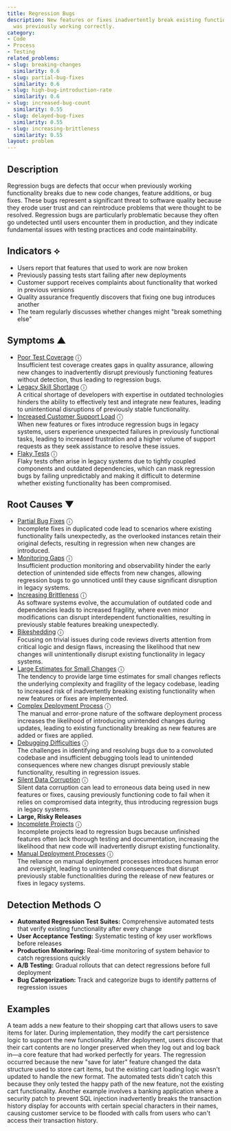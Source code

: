```yaml
---
title: Regression Bugs
description: New features or fixes inadvertently break existing functionality that
  was previously working correctly.
category:
- Code
- Process
- Testing
related_problems:
- slug: breaking-changes
  similarity: 0.6
- slug: partial-bug-fixes
  similarity: 0.6
- slug: high-bug-introduction-rate
  similarity: 0.6
- slug: increased-bug-count
  similarity: 0.55
- slug: delayed-bug-fixes
  similarity: 0.55
- slug: increasing-brittleness
  similarity: 0.55
layout: problem
---
```


## Description

Regression bugs are defects that occur when previously working functionality breaks due to new code changes, feature additions, or bug fixes. These bugs represent a significant threat to software quality because they erode user trust and can reintroduce problems that were thought to be resolved. Regression bugs are particularly problematic because they often go undetected until users encounter them in production, and they indicate fundamental issues with testing practices and code maintainability.

## Indicators ⟡
- Users report that features that used to work are now broken
- Previously passing tests start failing after new deployments
- Customer support receives complaints about functionality that worked in previous versions
- Quality assurance frequently discovers that fixing one bug introduces another
- The team regularly discusses whether changes might "break something else"

## Symptoms ▲
- [Poor Test Coverage](poor-test-coverage.md) <span class="info-tooltip" title="Confidence: 0.611, Strength: 0.837">ⓘ</span>
<br/>  Insufficient test coverage creates gaps in quality assurance, allowing new changes to inadvertently disrupt previously functioning features without detection, thus leading to regression bugs.
- [Legacy Skill Shortage](legacy-skill-shortage.md) <span class="info-tooltip" title="Confidence: 0.504, Strength: 0.769">ⓘ</span>
<br/>  A critical shortage of developers with expertise in outdated technologies hinders the ability to effectively test and integrate new features, leading to unintentional disruptions of previously stable functionality.
- [Increased Customer Support Load](increased-customer-support-load.md) <span class="info-tooltip" title="Confidence: 0.451, Strength: 0.697">ⓘ</span>
<br/>  When new features or fixes introduce regression bugs in legacy systems, users experience unexpected failures in previously functional tasks, leading to increased frustration and a higher volume of support requests as they seek assistance to resolve these issues.
- [Flaky Tests](flaky-tests.md) <span class="info-tooltip" title="Confidence: 0.337, Strength: 0.627">ⓘ</span>
<br/>  Flaky tests often arise in legacy systems due to tightly coupled components and outdated dependencies, which can mask regression bugs by failing unpredictably and making it difficult to determine whether existing functionality has been compromised.

## Root Causes ▼
- [Partial Bug Fixes](partial-bug-fixes.md) <span class="info-tooltip" title="Confidence: 0.444, Strength: 0.903">ⓘ</span>
<br/>  Incomplete fixes in duplicated code lead to scenarios where existing functionality fails unexpectedly, as the overlooked instances retain their original defects, resulting in regression when new changes are introduced.
- [Monitoring Gaps](monitoring-gaps.md) <span class="info-tooltip" title="Confidence: 0.394, Strength: 0.875">ⓘ</span>
<br/>  Insufficient production monitoring and observability hinder the early detection of unintended side effects from new changes, allowing regression bugs to go unnoticed until they cause significant disruption in legacy systems.
- [Increasing Brittleness](increasing-brittleness.md) <span class="info-tooltip" title="Confidence: 0.370, Strength: 0.836">ⓘ</span>
<br/>  As software systems evolve, the accumulation of outdated code and dependencies leads to increased fragility, where even minor modifications can disrupt interdependent functionalities, resulting in previously stable features breaking unexpectedly.
- [Bikeshedding](bikeshedding.md) <span class="info-tooltip" title="Confidence: 0.340, Strength: 0.874">ⓘ</span>
<br/>  Focusing on trivial issues during code reviews diverts attention from critical logic and design flaws, increasing the likelihood that new changes will unintentionally disrupt existing functionality in legacy systems.
- [Large Estimates for Small Changes](large-estimates-for-small-changes.md) <span class="info-tooltip" title="Confidence: 0.339, Strength: 0.859">ⓘ</span>
<br/>  The tendency to provide large time estimates for small changes reflects the underlying complexity and fragility of the legacy codebase, leading to increased risk of inadvertently breaking existing functionality when new features or fixes are implemented.
- [Complex Deployment Process](complex-deployment-process.md) <span class="info-tooltip" title="Confidence: 0.336, Strength: 0.816">ⓘ</span>
<br/>  The manual and error-prone nature of the software deployment process increases the likelihood of introducing unintended changes during updates, leading to existing functionality breaking as new features are added or fixes are applied.
- [Debugging Difficulties](debugging-difficulties.md) <span class="info-tooltip" title="Confidence: 0.331, Strength: 0.780">ⓘ</span>
<br/>  The challenges in identifying and resolving bugs due to a convoluted codebase and insufficient debugging tools lead to unintended consequences where new changes disrupt previously stable functionality, resulting in regression issues.
- [Silent Data Corruption](silent-data-corruption.md) <span class="info-tooltip" title="Confidence: 0.325, Strength: 0.863">ⓘ</span>
<br/>  Silent data corruption can lead to erroneous data being used in new features or fixes, causing previously functioning code to fail when it relies on compromised data integrity, thus introducing regression bugs in legacy systems.
- **Large, Risky Releases**
- [Incomplete Projects](incomplete-projects.md) <span class="info-tooltip" title="Confidence: 0.316, Strength: 0.894">ⓘ</span>
<br/>  Incomplete projects lead to regression bugs because unfinished features often lack thorough testing and documentation, increasing the likelihood that new code will inadvertently disrupt existing functionality.
- [Manual Deployment Processes](manual-deployment-processes.md) <span class="info-tooltip" title="Confidence: 0.302, Strength: 0.769">ⓘ</span>
<br/>  The reliance on manual deployment processes introduces human error and oversight, leading to unintended consequences that disrupt previously stable functionalities during the release of new features or fixes in legacy systems.

## Detection Methods ○
- **Automated Regression Test Suites:** Comprehensive automated tests that verify existing functionality after every change
- **User Acceptance Testing:** Systematic testing of key user workflows before releases
- **Production Monitoring:** Real-time monitoring of system behavior to catch regressions quickly
- **A/B Testing:** Gradual rollouts that can detect regressions before full deployment
- **Bug Categorization:** Track and categorize bugs to identify patterns of regression issues

## Examples

A team adds a new feature to their shopping cart that allows users to save items for later. During implementation, they modify the cart persistence logic to support the new functionality. After deployment, users discover that their cart contents are no longer preserved when they log out and log back in—a core feature that had worked perfectly for years. The regression occurred because the new "save for later" feature changed the data structure used to store cart items, but the existing cart loading logic wasn't updated to handle the new format. The automated tests didn't catch this because they only tested the happy path of the new feature, not the existing cart functionality. Another example involves a banking application where a security patch to prevent SQL injection inadvertently breaks the transaction history display for accounts with certain special characters in their names, causing customer service to be flooded with calls from users who can't access their transaction history.
